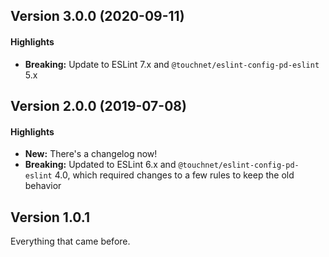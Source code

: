 ## Version 3.0.0 (2020-09-11)
#### Highlights
* **Breaking:** Update to ESLint 7.x and `@touchnet/eslint-config-pd-eslint` 5.x

## Version 2.0.0 (2019-07-08)
#### Highlights
* **New:** There's a changelog now!
* **Breaking:** Updated to ESLint 6.x and `@touchnet/eslint-config-pd-eslint` 4.0, which required changes to a few rules to keep the old behavior

## Version 1.0.1
Everything that came before.
